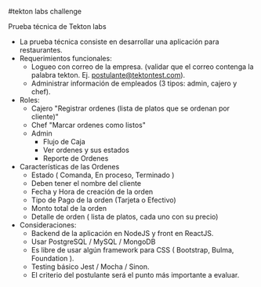 #tekton labs challenge

Prueba técnica de Tekton labs

* La prueba técnica consiste en desarrollar una aplicación para restaurantes.
* Requerimientos funcionales:
  * Logueo con correo de la empresa. (validar que el correo contenga la palabra tekton. Ej. postulante@tektontest.com).
  * Administrar información de empleados (3 tipos: admin, cajero y chef).
* Roles:
  * Cajero
    "Registrar ordenes (lista de platos que se ordenan por cliente)"
  * Chef
    "Marcar ordenes como listos"
  * Admin
    * Flujo de Caja
    * Ver ordenes y sus estados
    * Reporte de Ordenes
* Características de las Ordenes
  * Estado ( Comanda, En proceso, Terminado )
  * Deben tener el nombre del cliente
  * Fecha y Hora de creación de la orden
  * Tipo de Pago de la orden (Tarjeta o Efectivo)
  * Monto total de la orden
  * Detalle de orden ( lista de platos, cada uno con su precio)
* Consideraciones:
  * Backend de la aplicación en NodeJS y front en ReactJS.
  * Usar PostgreSQL / MySQL / MongoDB
  * Es libre de usar algún framework para CSS ( Bootstrap, Bulma, Foundation ).
  * Testing básico Jest / Mocha / Sinon.
  * El criterio del postulante será el punto más importante a evaluar.
